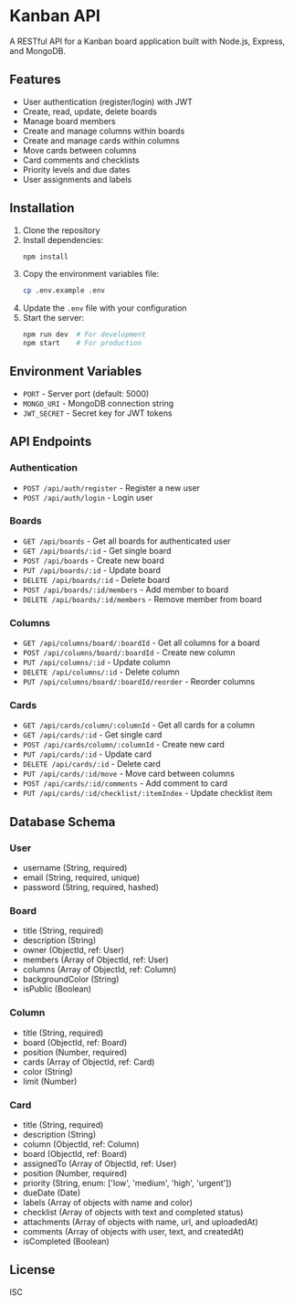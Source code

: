 # Kanban API

A RESTful API for a Kanban board application built with Node.js, Express, and MongoDB.

## Features

- User authentication (register/login) with JWT
- Create, read, update, delete boards
- Manage board members
- Create and manage columns within boards
- Create and manage cards within columns
- Move cards between columns
- Card comments and checklists
- Priority levels and due dates
- User assignments and labels

## Installation

1. Clone the repository
2. Install dependencies:
   ```bash
   npm install
   ```
3. Copy the environment variables file:
   ```bash
   cp .env.example .env
   ```
4. Update the `.env` file with your configuration
5. Start the server:
   ```bash
   npm run dev  # For development
   npm start    # For production
   ```

## Environment Variables

- `PORT` - Server port (default: 5000)
- `MONGO_URI` - MongoDB connection string
- `JWT_SECRET` - Secret key for JWT tokens

## API Endpoints

### Authentication
- `POST /api/auth/register` - Register a new user
- `POST /api/auth/login` - Login user

### Boards
- `GET /api/boards` - Get all boards for authenticated user
- `GET /api/boards/:id` - Get single board
- `POST /api/boards` - Create new board
- `PUT /api/boards/:id` - Update board
- `DELETE /api/boards/:id` - Delete board
- `POST /api/boards/:id/members` - Add member to board
- `DELETE /api/boards/:id/members` - Remove member from board

### Columns
- `GET /api/columns/board/:boardId` - Get all columns for a board
- `POST /api/columns/board/:boardId` - Create new column
- `PUT /api/columns/:id` - Update column
- `DELETE /api/columns/:id` - Delete column
- `PUT /api/columns/board/:boardId/reorder` - Reorder columns

### Cards
- `GET /api/cards/column/:columnId` - Get all cards for a column
- `GET /api/cards/:id` - Get single card
- `POST /api/cards/column/:columnId` - Create new card
- `PUT /api/cards/:id` - Update card
- `DELETE /api/cards/:id` - Delete card
- `PUT /api/cards/:id/move` - Move card between columns
- `POST /api/cards/:id/comments` - Add comment to card
- `PUT /api/cards/:id/checklist/:itemIndex` - Update checklist item

## Database Schema

### User
- username (String, required)
- email (String, required, unique)
- password (String, required, hashed)

### Board
- title (String, required)
- description (String)
- owner (ObjectId, ref: User)
- members (Array of ObjectId, ref: User)
- columns (Array of ObjectId, ref: Column)
- backgroundColor (String)
- isPublic (Boolean)

### Column
- title (String, required)
- board (ObjectId, ref: Board)
- position (Number, required)
- cards (Array of ObjectId, ref: Card)
- color (String)
- limit (Number)

### Card
- title (String, required)
- description (String)
- column (ObjectId, ref: Column)
- board (ObjectId, ref: Board)
- assignedTo (Array of ObjectId, ref: User)
- position (Number, required)
- priority (String, enum: ['low', 'medium', 'high', 'urgent'])
- dueDate (Date)
- labels (Array of objects with name and color)
- checklist (Array of objects with text and completed status)
- attachments (Array of objects with name, url, and uploadedAt)
- comments (Array of objects with user, text, and createdAt)
- isCompleted (Boolean)

## License

ISC